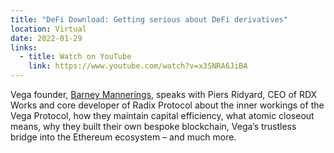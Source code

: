 ```yaml
---
title: "DeFi Download: Getting serious about DeFi derivatives"
location: Virtual
date: 2022-01-29
links:
  - title: Watch on YouTube
    link: https://www.youtube.com/watch?v=x3SNRA6JiBA
---
```


Vega founder, <a href="https://twitter.com/barnabee" target="_blank">Barney Mannerings</a>, speaks with Piers Ridyard, CEO of RDX Works and core developer of Radix Protocol about the inner workings of the Vega Protocol, how they maintain capital efficiency, what atomic closeout means, why they built their own bespoke blockchain, Vega’s trustless bridge into the Ethereum ecosystem – and much more.
